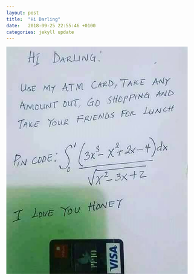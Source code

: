 ```yaml
---
layout: post
title:  "Hi Darling"
date:   2018-09-25 22:55:46 +0100
categories: jekyll update
---
```


![My helpful screenshot](/assets/images/integral_pin.png)